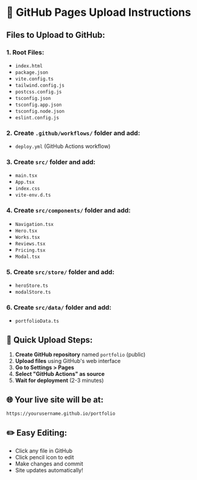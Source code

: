 # 📁 GitHub Pages Upload Instructions

## Files to Upload to GitHub:

### 1. Root Files:
- `index.html`
- `package.json` 
- `vite.config.ts`
- `tailwind.config.js`
- `postcss.config.js`
- `tsconfig.json`
- `tsconfig.app.json`
- `tsconfig.node.json`
- `eslint.config.js`

### 2. Create `.github/workflows/` folder and add:
- `deploy.yml` (GitHub Actions workflow)

### 3. Create `src/` folder and add:
- `main.tsx`
- `App.tsx` 
- `index.css`
- `vite-env.d.ts`

### 4. Create `src/components/` folder and add:
- `Navigation.tsx`
- `Hero.tsx`
- `Works.tsx`
- `Reviews.tsx`
- `Pricing.tsx`
- `Modal.tsx`

### 5. Create `src/store/` folder and add:
- `heroStore.ts`
- `modalStore.ts`

### 6. Create `src/data/` folder and add:
- `portfolioData.ts`

## 🚀 Quick Upload Steps:

1. **Create GitHub repository** named `portfolio` (public)
2. **Upload files** using GitHub's web interface
3. **Go to Settings > Pages**
4. **Select "GitHub Actions" as source**
5. **Wait for deployment** (2-3 minutes)

## 🌐 Your live site will be at:
`https://yourusername.github.io/portfolio`

## ✏️ Easy Editing:
- Click any file in GitHub
- Click pencil icon to edit
- Make changes and commit
- Site updates automatically!